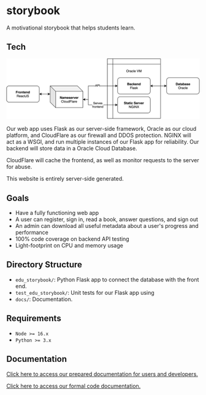 # storybook

A motivational storybook that helps students learn.

## Tech

![Visualization of our tech stack](docs/tech-stack.png)

Our web app uses Flask as our server-side framework, Oracle as our cloud platform, and CloudFlare as our firewall and DDOS protection. NGINX will act as a WSGI, and run multiple instances of our Flask app for reliability. Our backend will store data in a Oracle Cloud Database.

CloudFlare will cache the frontend, as well as monitor requests to the server for abuse.

This website is entirely server-side generated.

## Goals

 - Have a fully functioning web app 
 - A user can register, sign in, read a book, answer questions, and sign out
 - An admin can download all useful metadata about a user's progress and performance
 - 100% code coverage on backend API testing
 - Light-footprint on CPU and memory usage

## Directory Structure

 - `edu_storybook/`: Python Flask app to connect the database with the front end.
 - `test_edu_storybook/`: Unit tests for our Flask app using 
 - `docs/`: Documentation.

## Requirements

 - `Node >= 16.x`
 - `Python >= 3.x`

## Documentation

[Click here to access our prepared documentation for users and developers.](https://docs.google.com/document/d/1CelmwQA7AdvfGEHCVrNK-iNF4JQG2vA7apNBMwooBfk/edit)

[Click here to access our formal code documentation.](docs/README.md)
